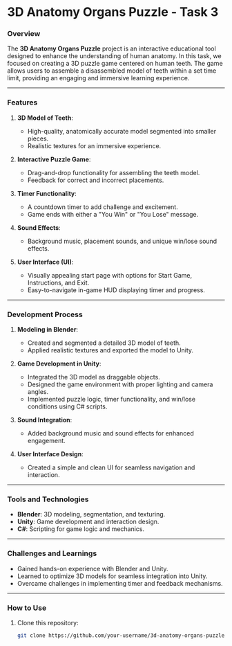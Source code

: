 # 3D Anatomy Organs Puzzle - Task 3

### Overview
The **3D Anatomy Organs Puzzle** project is an interactive educational tool designed to enhance the understanding of human anatomy. In this task, we focused on creating a 3D puzzle game centered on human teeth. The game allows users to assemble a disassembled model of teeth within a set time limit, providing an engaging and immersive learning experience.

---

### Features
1. **3D Model of Teeth**:
   - High-quality, anatomically accurate model segmented into smaller pieces.
   - Realistic textures for an immersive experience.

2. **Interactive Puzzle Game**:
   - Drag-and-drop functionality for assembling the teeth model.
   - Feedback for correct and incorrect placements.

3. **Timer Functionality**:
   - A countdown timer to add challenge and excitement.
   - Game ends with either a "You Win" or "You Lose" message.

4. **Sound Effects**:
   - Background music, placement sounds, and unique win/lose sound effects.

5. **User Interface (UI)**:
   - Visually appealing start page with options for Start Game, Instructions, and Exit.
   - Easy-to-navigate in-game HUD displaying timer and progress.

---

### Development Process
1. **Modeling in Blender**:
   - Created and segmented a detailed 3D model of teeth.
   - Applied realistic textures and exported the model to Unity.

2. **Game Development in Unity**:
   - Integrated the 3D model as draggable objects.
   - Designed the game environment with proper lighting and camera angles.
   - Implemented puzzle logic, timer functionality, and win/lose conditions using C# scripts.

3. **Sound Integration**:
   - Added background music and sound effects for enhanced engagement.

4. **User Interface Design**:
   - Created a simple and clean UI for seamless navigation and interaction.

---

### Tools and Technologies
- **Blender**: 3D modeling, segmentation, and texturing.
- **Unity**: Game development and interaction design.
- **C#**: Scripting for game logic and mechanics.

---

### Challenges and Learnings
- Gained hands-on experience with Blender and Unity.
- Learned to optimize 3D models for seamless integration into Unity.
- Overcame challenges in implementing timer and feedback mechanisms.

---

### How to Use
1. Clone this repository:
   ```bash
   git clone https://github.com/your-username/3d-anatomy-organs-puzzle.git
